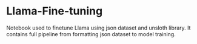 # Llama-Fine-tuning
Notebook used to finetune Llama using json dataset and unsloth library. It contains full pipeline from formatting json dataset to model training.

